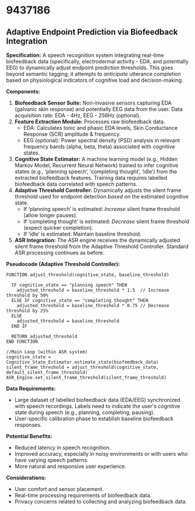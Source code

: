 # 9437186

## Adaptive Endpoint Prediction via Biofeedback Integration

**Specification:** A speech recognition system integrating real-time biofeedback data (specifically, electrodermal activity - EDA, and potentially EEG) to dynamically adjust endpoint prediction thresholds. This goes beyond semantic tagging; it attempts to *anticipate* utterance completion based on physiological indicators of cognitive load and decision-making.

**Components:**

1.  **Biofeedback Sensor Suite:**  Non-invasive sensors capturing EDA (galvanic skin response) and potentially EEG data from the user.  Data acquisition rate: EDA - 4Hz, EEG - 256Hz (optional).
2.  **Feature Extraction Module:**  Processes raw biofeedback data.
    *   EDA:  Calculates tonic and phasic EDA levels, Skin Conductance Response (SCR) amplitude & frequency.
    *   EEG (optional):  Power spectral density (PSD) analysis in relevant frequency bands (alpha, beta, theta) associated with cognitive states.
3.  **Cognitive State Estimator:** A machine learning model (e.g., Hidden Markov Model, Recurrent Neural Network) trained to infer cognitive states (e.g., ‘planning speech’, ‘completing thought’, ‘idle’) from the extracted biofeedback features. Training data requires labelled biofeedback data correlated with speech patterns.
4.  **Adaptive Threshold Controller:**  Dynamically adjusts the silent frame threshold used for endpoint detection *based on* the estimated cognitive state. 
    *   If ‘planning speech’ is estimated: *Increase* silent frame threshold (allow longer pauses).
    *   If ‘completing thought’ is estimated: *Decrease* silent frame threshold (expect quicker completion).
    *   If ‘idle’ is estimated: Maintain baseline threshold.
5.  **ASR Integration:** The ASR engine receives the dynamically adjusted silent frame threshold from the Adaptive Threshold Controller.  Standard ASR processing continues as before.

**Pseudocode (Adaptive Threshold Controller):**

```
FUNCTION adjust_threshold(cognitive_state, baseline_threshold)

  IF cognitive_state == "planning speech" THEN
    adjusted_threshold = baseline_threshold * 1.5  // Increase threshold by 50%
  ELSE IF cognitive_state == "completing thought" THEN
    adjusted_threshold = baseline_threshold * 0.75 // Decrease threshold by 25%
  ELSE
    adjusted_threshold = baseline_threshold
  END IF

  RETURN adjusted_threshold
END FUNCTION

//Main Loop (within ASR system)
cognitive_state = Cognitive_State_Estimator.estimate_state(biofeedback_data)
silent_frame_threshold = adjust_threshold(cognitive_state, default_silent_frame_threshold)
ASR_Engine.set_silent_frame_threshold(silent_frame_threshold)
```

**Data Requirements:**

*   Large dataset of labelled biofeedback data (EDA/EEG) synchronized with speech recordings.  Labels need to indicate the user's cognitive state during speech (e.g., planning, completing, pausing).
*   User-specific calibration phase to establish baseline biofeedback responses.

**Potential Benefits:**

*   Reduced latency in speech recognition.
*   Improved accuracy, especially in noisy environments or with users who have varying speech patterns.
*   More natural and responsive user experience.

**Considerations:**

*   User comfort and sensor placement.
*   Real-time processing requirements of biofeedback data.
*   Privacy concerns related to collecting and analyzing biofeedback data.